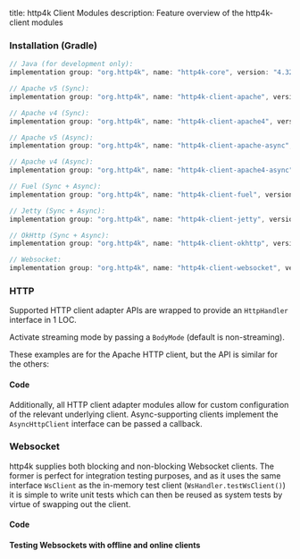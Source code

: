 title: http4k Client Modules
description: Feature overview of the http4k-client modules

### Installation (Gradle)

```groovy
// Java (for development only):
implementation group: "org.http4k", name: "http4k-core", version: "4.32.4.0"

// Apache v5 (Sync): 
implementation group: "org.http4k", name: "http4k-client-apache", version: "4.32.4.0"

// Apache v4 (Sync): 
implementation group: "org.http4k", name: "http4k-client-apache4", version: "4.32.4.0"

// Apache v5 (Async): 
implementation group: "org.http4k", name: "http4k-client-apache-async", version: "4.32.4.0"

// Apache v4 (Async): 
implementation group: "org.http4k", name: "http4k-client-apache4-async", version: "4.32.4.0"

// Fuel (Sync + Async): 
implementation group: "org.http4k", name: "http4k-client-fuel", version: "4.32.4.0"

// Jetty (Sync + Async): 
implementation group: "org.http4k", name: "http4k-client-jetty", version: "4.32.4.0"

// OkHttp (Sync + Async): 
implementation group: "org.http4k", name: "http4k-client-okhttp", version: "4.32.4.0"

// Websocket: 
implementation group: "org.http4k", name: "http4k-client-websocket", version: "4.32.4.0"
```

### HTTP
Supported HTTP client adapter APIs are wrapped to provide an `HttpHandler` interface in 1 LOC.

Activate streaming mode by passing a `BodyMode` (default is non-streaming).

These examples are for the Apache HTTP client, but the API is similar for the others:

#### Code [<img class="octocat"/>](https://github.com/http4k/http4k/blob/master/src/docs/guide/reference/clients/example_http.kt)

<script src="https://gist-it.appspot.com/https://github.com/http4k/http4k/blob/master/src/docs/guide/reference/clients/example_http.kt"></script>

Additionally, all HTTP client adapter modules allow for custom configuration of the relevant underlying client. Async-supporting clients implement the `AsyncHttpClient` interface can be passed a callback.

### Websocket
http4k supplies both blocking and non-blocking Websocket clients. The former is perfect for integration testing purposes, and as it uses the same interface `WsClient` as the in-memory test client (`WsHandler.testWsClient()`) it is simple to write unit tests which can then be reused as system tests by virtue of swapping out the client.

#### Code [<img class="octocat"/>](https://github.com/http4k/http4k/blob/master/src/docs/guide/reference/clients/example_websocket.kt)

<script src="https://gist-it.appspot.com/https://github.com/http4k/http4k/blob/master/src/docs/guide/reference/clients/example_websocket.kt"></script>

#### Testing Websockets with offline and online clients [<img class="octocat"/>](https://github.com/http4k/http4k/blob/master/src/docs/guide/reference/clients/TestingWebsockets.kt)

<script src="https://gist-it.appspot.com/https://github.com/http4k/http4k/blob/master/src/docs/guide/reference/clients/TestingWebsockets.kt"></script>
